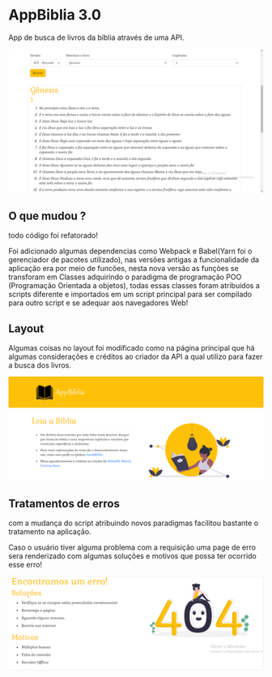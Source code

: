 # AppBiblia 3.0
App de busca de livros da bíblia através de uma API.

![AppBíblia](https://github.com/joaobr200/AppBiblia/blob/master/search_bible.png)

## O que mudou ?

todo código foi refatorado!

Foi adicionado algumas dependencias como Webpack e Babel(Yarn foi o gerenciador de pacotes utilizado), nas versões antigas a funcionalidade da aplicação era por meio de funcões, 
nesta nova versão as funções se transforam em Classes adquirindo o paradigma de programação POO (Programação Orientada a objetos),
todas essas classes foram atribuidos a scripts diferente e importados em um script principal para ser compilado para outro script e se adequar
aos navegadores Web!

## Layout

Algumas coisas no layout foi modificado como na página principal que há algumas considerações e créditos ao criador da API a qual utilizo
para fazer a busca dos livros.

![AppBíblia](https://github.com/joaobr200/AppBiblia/blob/master/app%20biblia.png)

## Tratamentos de erros

com a mudança do script atribuindo novos paradigmas facilitou bastante o tratamento na aplicação.

Caso o usuário tiver alguma problema com a requisição uma page de erro sera renderizado com algumas soluções e motivos que possa ter ocorrido esse erro!

![Página de erro](https://github.com/joaobr200/AppBiblia/blob/master/erro_page.png)


